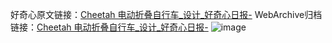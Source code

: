 好奇心原文链接：[Cheetah 电动折叠自行车_设计_好奇心日报-](https://www.qdaily.com/articles/5450.html)
WebArchive归档链接：[Cheetah 电动折叠自行车_设计_好奇心日报-](http://web.archive.org/web/20190623164759/https://www.qdaily.com/articles/5450.html)
![image](http://ww3.sinaimg.cn/large/007d5XDply1g3wh8o9yjlj30u03mhwlq)